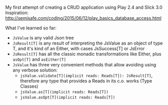 My first attempt of creating a CRUD application using Play 2.4 and Slick 3.0
Inspiration: http://semisafe.com/coding/2015/06/12/play_basics_database_access.html

What I've learned so far:

* `JsValue` is any valid Json tree
* `JsResult[T]` is any result of interpreting the JsValue as an object of type T, and it's kind of an Either, with cases JsSuccess[T] or JsError
* `JsResult[T]` has all the classic monadic transformations like Either, plus `asOpt[T]` and `asEither[T]`
* `JsValue` has three very convenient methods that allow avoiding using any verbose solution:
  * `jsValue.validate[T](implicit reads: Reads[T]): JsResult[T]`, therefore any type that provides a Reads in its c.o. works (Type Classes)
  * `jsValue.as[T](implicit reads: Reads[T])`
  * `jsValue.asOpt[T](implicit reads: Reads[T])`

